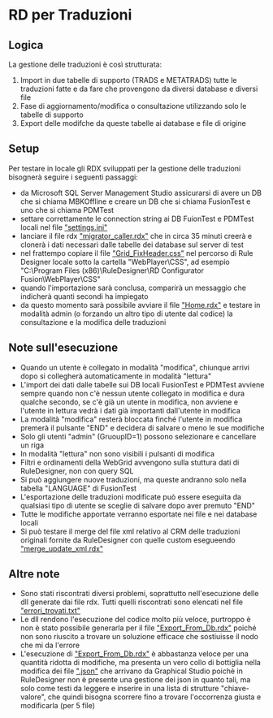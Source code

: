 # RD per Traduzioni

## Logica 
La gestione delle traduzioni è così strutturata:
1. Import in due tabelle di supporto (TRADS e METATRADS) tutte le traduzioni fatte e da fare che provengono da diversi database e diversi file
2. Fase di aggiornamento/modifica o consultazione utilizzando solo le tabelle di supporto
3. Export delle modifche da queste tabelle ai database e file di origine 

## Setup
Per testare in locale gli RDX sviluppati per la gestione delle traduzioni bisognerà seguire i seguenti passaggi:
- da Microsoft SQL Server Management Studio assicurarsi di avere un DB che si chiama MBKOffline e creare un DB che si chiama FusionTest e uno che si chiama PDMTest
- settare correttamente le connection string ai DB FuionTest e PDMTest locali nel file ["settings.ini"](settings.ini)
- lanciare il file rdx ["migrator_caller.rdx"](migrator_caller.rdx) che in circa 35 minuti creerà e clonerà i dati necessari dalle tabelle dei database sul server di test
- nel frattempo copiare il file ["Grid_FixHeader.css"](Grid_FixHeader.css) nel percorso di Rule Designer locale sotto la cartella "WebPlayer\CSS", ad esempio "C:\Program Files (x86)\RuleDesigner\RD Configurator Fusion\WebPlayer\CSS"
- quando l'importazione sarà conclusa, comparirà un messaggio che indicherà quanti secondi ha impiegato
- da questo momento sarà possibile avviare il file ["Home.rdx"](Home.rdx) e testare in modalità admin (o forzando un altro tipo di utente dal codice) la consultazione e la modifica delle traduzioni

## Note sull'esecuzione
- Quando un utente è collegato in modalità "modifica", chiunque arrivi dopo si collegherà automaticamente in modalità "lettura"
- L'import dei dati dalle tabelle sui DB locali FusionTest e PDMTest  avviene sempre quando non c'è nessun utente collegato in modifica e dura qualche secondo, se c'è già un utente in modifica, non avviene e l'utente in lettura vedrà i dati già importanti dall'utente in modifica
- La modalità "modifica" resterà bloccata finché l'utente in modifica premerà il pulsante "END" e decidera di salvare o meno le sue modifiche
- Solo gli utenti "admin" (GruoupID=1) possono selezionare e cancellare un riga
- In modalità "lettura" non sono visibili i pulsanti di modifica
- Filtri e ordinamenti della WebGrid avvengono sulla stuttura dati di RuleDesigner, non con query SQL
- Si può aggiungere nuove traduzioni, ma queste andranno solo nella tabella "LANGUAGE" di FusionTest
- L'esportazione delle traduzioni modificate può essere eseguita da qualsiasi tipo di utente se sceglie di salvare dopo aver premuto "END"
- Tutte le modifiche apportate verranno esportate nei file e nei database locali 
- Si può testare il merge del file xml relativo al CRM delle traduzioni originali fornite da RuleDesigner con quelle custom esegueendo ["merge_update_xml.rdx"](merge_update_xml.rdx)

## Altre note
- Sono stati riscontrati diversi problemi, soprattutto nell'esecuzione delle dll generate dai file rdx. Tutti quelli riscontrati sono elencati nel file ["errori_trovati.txt"](errori_trovati.txt)
- Le dll rendono l'esecuzione del codice molto più veloce, purtroppo è non è stato possibile generarla per il file ["Export_From_Db.rdx"](Export_From_Db.rdx) poiché non sono riuscito a trovare un soluzione efficace che sostiuisse il nodo che mi da l'errore
- L'esecuzione di ["Export_From_Db.rdx"](Export_From_Db.rdx) è abbastanza veloce per una quantità ridotta di modifiche, ma presenta un vero collo di bottiglia nella modifica dei file [".json"]("/Graphical%20Studio") che arrivano da Graphical Studio poichè in RuleDesigner non è presente una gestione dei json in quanto tali, ma solo come testi da leggere e inserire in una lista di strutture "chiave-valore", che quindi bisogna scorrere fino a trovare l'occorrenza giusta e modificarla (per 5 file) 